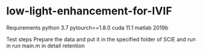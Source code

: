 # low-light-enhancement-for-IVIF
Requirements
python 3.7
pytourch==1.8.0
cuda 11.1
matlab 2019b

Test steps
Prepare the data and put it in the specified folder of SCIE and run in
run main.m in detail retention
